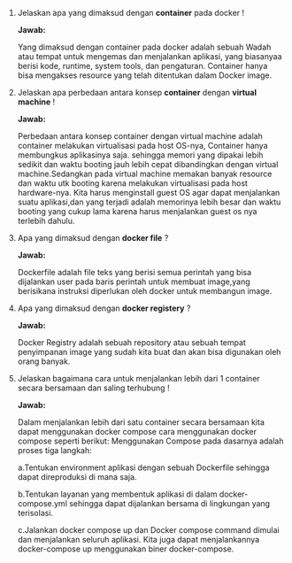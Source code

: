 
1. Jelaskan apa yang dimaksud dengan **container** pada docker !
   
   **Jawab:**
    
    Yang dimaksud dengan container pada docker adalah sebuah Wadah atau tempat untuk mengemas dan menjalankan aplikasi, yang biasanyaa berisi kode, runtime, system tools, dan pengaturan. Container hanya bisa mengakses resource yang telah ditentukan dalam Docker image.

2. Jelaskan apa perbedaan antara konsep **container** dengan **virtual machine** !
    
    **Jawab:**
    
    Perbedaan antara konsep container dengan virtual machine adalah container melakukan virtualisasi pada host OS-nya, Container hanya membungkus aplikasinya saja. sehingga memori yang dipakai lebih sedikit dan waktu booting jauh lebih cepat dibandingkan dengan virtual machine.Sedangkan pada virtual machine memakan banyak resource dan waktu utk booting karena melakukan virtualisasi pada host hardware-nya. Kita harus menginstall guest OS agar dapat menjalankan suatu aplikasi,dan yang terjadi adalah memorinya lebih besar dan waktu booting yang cukup lama karena harus menjalankan guest os nya terlebih dahulu.

3. Apa yang dimaksud dengan **docker file** ?
    
    **Jawab:**
    
    Dockerfile adalah file teks yang berisi semua perintah yang bisa dijalankan user pada baris perintah untuk membuat image,yang berisikana instruksi diperlukan oleh docker untuk membangun image.


4. Apa yang dimaksud dengan **docker registery** ?
    
    **Jawab:**
    
    Docker Registry adalah sebuah repository atau sebuah tempat penyimpanan image yang sudah kita buat dan akan bisa digunakan oleh orang banyak.

5. Jelaskan bagaimana cara untuk menjalankan lebih dari 1 container secara bersamaan dan saling terhubung !
    
    **Jawab:**
    
    Dalam menjalankan lebih dari satu container secara bersamaan kita dapat menggunakan docker compose cara menggunakan docker compose seperti berikut:
    Menggunakan Compose pada dasarnya adalah proses tiga langkah:

    a.Tentukan environment aplikasi dengan sebuah Dockerfile sehingga dapat direproduksi di mana saja.

    b.Tentukan layanan yang membentuk aplikasi di dalam docker-compose.yml sehingga dapat dijalankan bersama di lingkungan yang terisolasi.

    c.Jalankan docker compose up dan Docker compose command dimulai dan menjalankan seluruh aplikasi. Kita juga dapat menjalankannya docker-compose up menggunakan biner docker-compose.
